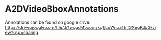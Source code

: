 # A2DVideoBboxAnnotations

Annotations can be found on google drive: https://drive.google.com/file/d/1wcgdM5xumyxq1jLuWnoaTtrTSXegKJbG/view?usp=sharing
